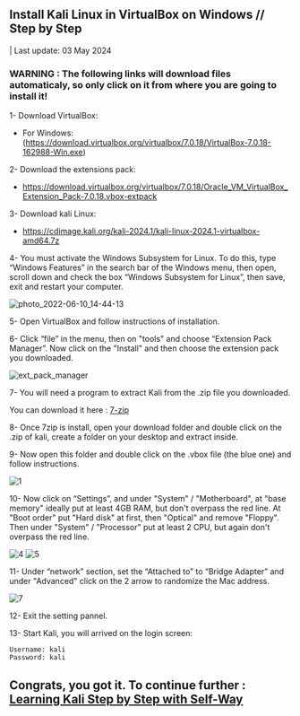 ## Install Kali Linux in VirtualBox on Windows // Step by Step

| Last update: 03 May 2024

### WARNING : The following links will download files automaticaly, so only click on it from where you are going to install it! 

1- Download VirtualBox: 

   * For Windows: (https://download.virtualbox.org/virtualbox/7.0.18/VirtualBox-7.0.18-162988-Win.exe)

2- Download the extensions pack: 

   * https://download.virtualbox.org/virtualbox/7.0.18/Oracle_VM_VirtualBox_Extension_Pack-7.0.18.vbox-extpack

3- Download kali Linux: 

   * https://cdimage.kali.org/kali-2024.1/kali-linux-2024.1-virtualbox-amd64.7z

4- You must activate the Windows Subsystem for Linux. To do this, type “Windows Features” in the search bar of the Windows menu, then open, scroll down and check the box “Windows Subsystem for Linux”, then save, exit and restart your computer.

![photo_2022-06-10_14-44-13](https://user-images.githubusercontent.com/64184513/175776446-b373d0e5-4672-471f-a78a-93e0f2891313.jpg)

5- Open VirtualBox and follow instructions of installation.

6- Click “file” in the menu, then on "tools" and choose “Extension Pack Manager”. Now click on the "Install" and then choose the extension pack you downloaded.

![ext_pack_manager](https://user-images.githubusercontent.com/64184513/224564251-e4c33401-6178-4548-9737-b1d6af4fa85f.png)

7- You will need a program to extract Kali from the .zip file you downloaded.

You can download it here : [7-zip](https://www.7-zip.org/download.html)

8- Once 7zip is install, open your download folder and double click on the .zip of kali, create a folder on your desktop and extract inside.

9- Now open this folder and double click on the .vbox file (the blue one) and follow instructions.

![1](https://user-images.githubusercontent.com/64184513/196248353-103d6d04-bc9a-4e6d-96df-6a1fe4fb753c.png)

10- Now click on “Settings”, and under "System" / "Motherboard", at "base memory" ideally put at least 4GB RAM, but don't overpass the red line. At "Boot order" put "Hard disk" at first, then "Optical" and remove "Floppy". Then under "System" / "Processor" put at least 2 CPU, but again don't overpass the red line.

![4](https://user-images.githubusercontent.com/64184513/175776404-1eb16270-54d3-4d42-9741-2d2bbb0ce29b.jpg)
![5](https://user-images.githubusercontent.com/64184513/175776405-1227974e-c82f-4272-9b58-8163c14687e0.jpg)

11- Under “network” section, set the “Attached to” to “Bridge Adapter” and under "Advanced" click on the 2 arrow to randomize the Mac address.

![7](https://user-images.githubusercontent.com/64184513/175776409-de0300c0-4908-4e94-ac28-6ac0e980f2b0.jpg)

12- Exit the setting pannel.

13- Start Kali, you will arrived on the login screen:
```
Username: kali
Password: kali
```
## Congrats, you got it. To continue further : [Learning Kali Step by Step with Self-Way](https://github.com/NeverWonderLand/Self-Way)

